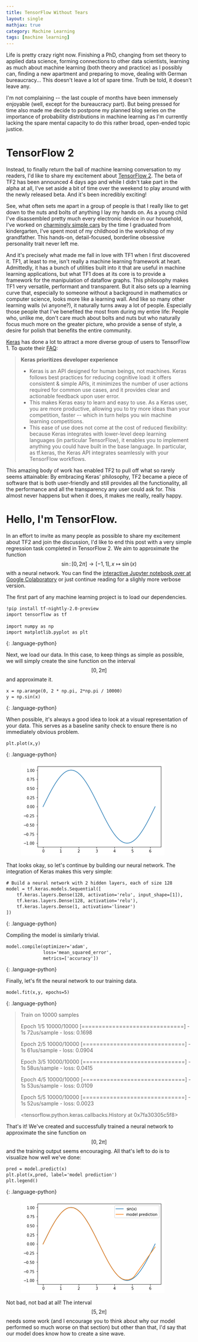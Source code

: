 ```yaml
---
title: TensorFlow Without Tears
layout: single
mathjax: true
category: Machine Learning
tags: [machine learning]
---
```


Life is pretty crazy right now. Finishing a PhD, changing from set theory to applied data science, forming connections to other data scientists, learning as much about machine learning (both theory and practice) as I possibly can, finding a new apartment and preparing to move, dealing with German bureaucracy... This doesn't leave a lot of spare time. Truth be told, it doesn't leave any.

I'm not complaining -- the last couple of months have been immensely enjoyable (well, except for the bureaucracy part). But being pressed for time also made me decide to postpone my planned blog series on the importance of probability distributions in machine learning as I'm currently lacking the spare mental capacity to do this rather broad, open-ended topic justice.

# TensorFlow 2

Instead, to finally return the ball of machine learning conversation to my readers, I'd like to share my excitement about [TensorFlow 2](https://www.tensorflow.org/beta/). The beta of TF2 has been announced 4 days ago and while I didn't take part in the alpha at all, I've set aside a bit of time over the weekend to play around with the newly released beta. And it's been incredibly exciting!

See, what often sets me apart in a group of people is that I really like to get down to the nuts and bolts of anything I lay my hands on. As a young child I've disassembled pretty much every electronic device in our household, I've worked on [charmingly simple cars](https://en.wikipedia.org/wiki/Trabant) by the time I graduated from kindergarten, I've spent most of my childhood in the workshop of my grandfather. This hands-on, detail-focused, borderline obsessive personality trait never left me.

And it's precisely what made me fall in love with TF1 when I first discovered it. TF1, at least to me, isn't really a machine learning framework at heart. Admittedly, it has a bunch of utilities built into it that are useful in machine learning applications, but what TF1 does at its core is to provide a framework for the manipulation of dataflow graphs. This philosophy makes TF1 very versatile, performant and transparent. But it also sets up a learning curve that, especially to someone without a background in mathematics or computer science, looks more like a learning wall. And like so many other learning walls (vi anyone?), it naturally turns away a lot of people. Especially those people that I've benefited the most from during my entire life: People who, unlike me, don't care much about bolts and nuts but who naturally focus much more on the greater picture, who provide a sense of style, a desire for polish that benefits the entire community.

[Keras](https://keras.io/) has done a lot to attract a more diverse group of users to TensorFlow 1. To quote their [FAQ](https://keras.io/why-use-keras/):

> **Keras prioritizes developer experience**
>
> - Keras is an API designed for human beings, not machines. Keras follows best practices for reducing cognitive load: it offers consistent & simple APIs, it minimizes the number of user actions required for common use cases, and it provides clear and actionable feedback upon user error.
> - This makes Keras easy to learn and easy to use. As a Keras user, you are more productive, allowing you to try more ideas than your competition, faster -- which in turn helps you win machine learning competitions.
> - This ease of use does not come at the cost of reduced flexibility: because Keras integrates with lower-level deep learning languages (in particular TensorFlow), it enables you to implement anything you could have built in the base language. In particular, as tf.keras, the Keras API integrates seamlessly with your TensorFlow workflows.

This amazing body of work has enabled TF2 to pull off what so rarely seems attainable: By embracing Keras' philosophy, TF2 became a piece of software that is both user-friendly and still provides all the functionality, all the performance and all the transparency any user could ask for. This almost never happens but when it does, it makes me really, really happy.

# Hello, I'm TensorFlow.

In an effort to invite as many people as possible to share my excitement about TF2 and join the discussion, I'd like to end this post with a very simple regression task completed in TensorFlow 2. We aim to approximate the function $$\sin \colon [0, 2 \pi] \to [-1, 1], x \mapsto \sin (x)$$ with a neural network. You can find the [interactive Jupyter notebook over at Google Colaboratory](https://colab.research.google.com/drive/1b1Lil2bfpT--axFKgd2z-2LeIkCv0z5Y) or just continue reading for a slighly more verbose version.

The first part of any machine learning project is to load our dependencies.

~~~
!pip install tf-nightly-2.0-preview
import tensorflow as tf

import numpy as np
import matplotlib.pyplot as plt
~~~
{: .language-python}

Next, we load our data. In this case, to keep things as simple as possible, we will simply create the sine function on the interval $$[0, 2 \pi]$$ and approximate it.

~~~
x = np.arange(0, 2 * np.pi, 2*np.pi / 10000)
y = np.sin(x)
~~~
{: .language-python}

When possible, it's always a good idea to look at a visual representation of your data. This serves as a baseline sanity check to ensure there is no immediately obvious problem. 

~~~
plt.plot(x,y)
~~~
{: .language-python}

<figure style="align: center">
  <img src="/images/diagrams/sine.png" style="max-width: 400px;" alt="graph of the sine function"/>
</figure>

That looks okay, so let's continue by building our neural network. The integration of Keras makes this very simple:

~~~
# Build a neural network with 2 hidden layers, each of size 128
model = tf.keras.models.Sequential([
    tf.keras.layers.Dense(128, activation='relu', input_shape=[1]),
    tf.keras.layers.Dense(128, activation='relu'),
    tf.keras.layers.Dense(1, activation='linear')
])
~~~
{: .language-python}

Compiling the model is similarly trivial.

~~~
model.compile(optimizer='adam',
              loss='mean_squared_error',
              metrics=['accuracy'])
~~~
{: .language-python}

Finally, let's fit the neural network to our training data.

~~~
model.fit(x,y, epochs=5)
~~~
{: .language-python}

> Train on 10000 samples
>
> Epoch 1/5
> 10000/10000 [==============================] - 1s 72us/sample - loss: 0.1698
>
> Epoch 2/5
> 10000/10000 [==============================] - 1s 61us/sample - loss: 0.0904
>
> Epoch 3/5
> 10000/10000 [==============================] - 1s 58us/sample - loss: 0.0415
>
> Epoch 4/5
> 10000/10000 [==============================] - 1s 53us/sample - loss: 0.0109
>
> Epoch 5/5
> 10000/10000 [==============================] - 1s 52us/sample - loss: 0.0023
> 
> <tensorflow.python.keras.callbacks.History at 0x7fa30305c5f8>

That's it! We've created and successfully trained a neural network to approximate the sine function on $$[0, 2 \pi]$$ and the training output seems encouraging. All that's left to do is to visualize how well we've done:

~~~
pred = model.predict(x)
plt.plot(x,pred, label='model prediction')
plt.legend()
~~~
{: .language-python}

<figure style="align: center">
  <img src="/images/diagrams/since_prediction.png" style="max-width: 400px;" alt="prediction of the sine function"/>
</figure>


Not bad, not bad at all! The interval $$[5,2 \pi]$$ needs some work (and I encourage you to think about why our model performed so much worse on that section) but other than that, I'd say that our model does know how to create a sine wave.
